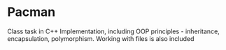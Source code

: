 # Pacman
Class task in C++ Implementation, including OOP principles - inheritance, encapsulation, polymorphism. Working with files is also included
